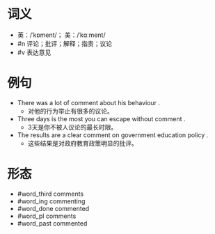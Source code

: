 # 词义
- 英：/ˈkɒment/； 美：/ˈkɑːment/
- #n 评论；批评；解释；指责；议论
- #v 表达意见
# 例句
- There was a lot of comment about his behaviour .
	- 对他的行为举止有很多的议论。
- Three days is the most you can escape without comment .
	- 3天是你不被人议论的最长时限。
- The results are a clear comment on government education policy .
	- 这些结果是对政府教育政策明显的批评。
# 形态
- #word_third comments
- #word_ing commenting
- #word_done commented
- #word_pl comments
- #word_past commented
